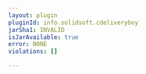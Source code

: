 ```yaml
---
layout: plugin
pluginId: info.solidsoft.cdeliveryboy
jarSha1: INVALID
isJarAvailable: true
error: NONE
violations: []

---
```

